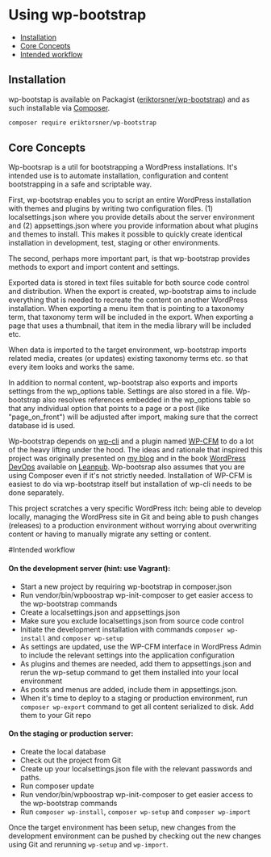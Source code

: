 # Using wp-bootstrap

- [Installation](#installation)
- [Core Concepts](#core-concepts)
- [Intended workflow](#intended-workflow)


## Installation

wp-bootstap is available on Packagist ([eriktorsner/wp-bootstrap](https://packagist.org/packages/eriktorsner/wp-bootstrap))
and as such installable via [Composer](http://getcomposer.org/).

```bash
composer require eriktorsner/wp-bootstrap
```

## Core Concepts

Wp-bootsrap is a util for bootstrapping a WordPress installations. It's intended use is to automate installation, configuration and content bootstrapping in a safe and scriptable way.

First, wp-bootstrap enables you to script an entire WordPress installation with themes and plugins by writing two configuration files. (1) localsettings.json where you provide details about the server environment and (2) appsettings.json where you provide information about what plugins and themes to install. This makes it possible to quickly create identical installation in development, test, staging or other environments.

The second, perhaps more important part, is that wp-bootstrap provides methods to export and import content and settings.

Exported data is stored in text files suitable for both source code control and distribution. When the export is created, wp-bootstrap aims to include everything that is needed to recreate the content on another WordPress installation. When exporting a menu item that is pointing to a taxonomy term, that taxonomy term will be included in the export. When exporting a page that uses a thumbnail, that item in the media library will be included etc.

When data is imported to the target environment, wp-bootstrap imports related media, creates (or updates) existing taxonomy terms etc. so that every item looks and works the same.

In addition to normal content, wp-bootstrap also exports and imports settings from the wp_options table. Settings are also stored in a file. Wp-bootstrap also resolves references embedded in the wp_options table so that any individual option that points to a page or a post (like "page_on_front") will be adjusted after import, making sure that the correct database id is used.

Wp-bootstrap depends on [wp-cli](http://wp-cli.org/) and a plugin named [WP-CFM](https://wordpress.org/plugins/wp-cfm/) to do a lot of the heavy lifting under the hood. The ideas and rationale that inspired this project was originally presented on [my blog](http://wpessentials.io/blog) and  in the book [WordPress DevOps](https://leanpub.com/wordpressdevops) available on [Leanpub](https://leanpub.com/wordpressdevops).  Wp-bootsrap also assumes that you are using Composer even if it's not strictly needed. Installation of WP-CFM is easiest to do via wp-bootstrap itself but installation of wp-cli needs to be done separately.

This project scratches a very specific WordPress itch: being able to develop locally, managing the WordPress site in Git and being able to push changes (releases) to a production environment without worrying about overwriting content or having to manually migrate any setting or content.

#Intended workflow

#### On the development server (hint: use Vagrant):

 - Start a new project by requiring wp-bootstrap in composer.json
 - Run vendor/bin/wpboostrap wp-init-composer to get easier access to the wp-bootstrap commands
 - Create a localsettings.json and appsettings.json
 - Make sure you exclude localsettings.json from source code control
 - Initiate the development installation with commands `composer wp-install` and `composer wp-setup`
 - As settings are updated, use the WP-CFM interface in WordPress Admin to include the relevant settings into the application configuration
 - As plugins and themes are needed, add them to appsettings.json and rerun the wp-setup command to get them installed into your local environment
 - As posts and menus are added, include them in appsettings.json.
 - When it's time to deploy to a staging or production environment, run `composer wp-export` command to get all content serialized to disk. Add them to your Git repo

#### On the staging or production server:

  - Create the local database
  - Check out the project from Git
  - Create up your localsettings.json file with the relevant passwords and paths.
  - Run composer update
  - Run vendor/bin/wpboostrap wp-init-composer to get easier access to the wp-bootstrap commands
  - Run `composer wp-install`, `composer wp-setup` and `composer wp-import`

Once the target environment has been setup, new changes from the development environment can be pushed by checking out the new changes using Git and rerunning `wp-setup` and `wp-import`.

